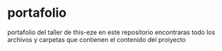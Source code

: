 # portafolio
portafolio del taller de this-eze
en este repositorio encontraras todo los archivos y carpetas que contienen el contenido del proiyecto
